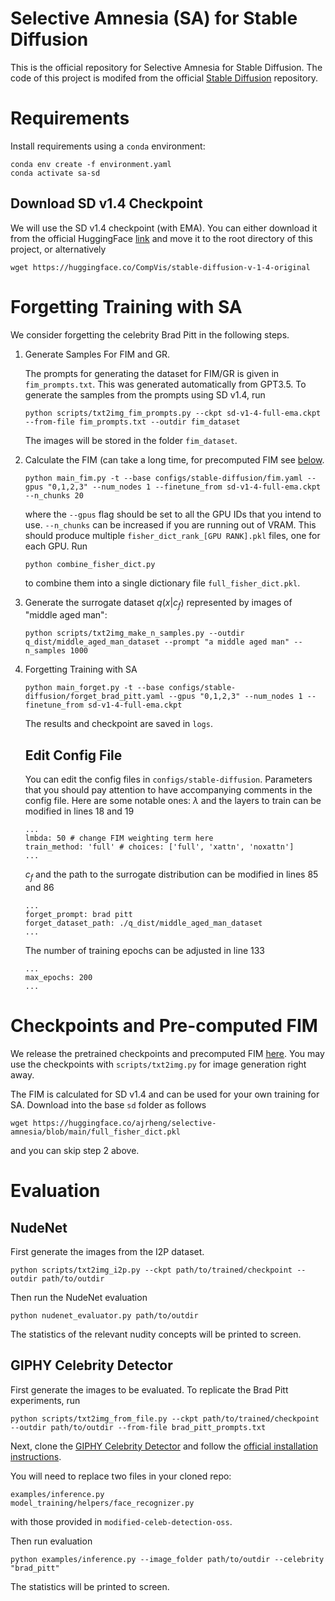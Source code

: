 # Selective Amnesia (SA) for Stable Diffusion
This is the official repository for Selective Amnesia for Stable Diffusion. The code of this project
is modifed from the official [Stable Diffusion](https://github.com/CompVis/stable-diffusion) repository.

# Requirements 
Install requirements using a `conda` environment:
```
conda env create -f environment.yaml
conda activate sa-sd
```

## Download SD v1.4 Checkpoint
We will use the SD v1.4 checkpoint (with EMA). You can either download it from the official HuggingFace [link](https://huggingface.co/CompVis/stable-diffusion-v-1-4-original) and move it to the root directory of this project, or alternatively
```
wget https://huggingface.co/CompVis/stable-diffusion-v-1-4-original
```

# Forgetting Training with SA
We consider forgetting the celebrity Brad Pitt in the following steps.

1. Generate Samples For FIM and GR.

    The prompts for generating the dataset for FIM/GR is given in `fim_prompts.txt`. This was generated automatically from GPT3.5. To generate the samples from the prompts using SD v1.4, run
    ```
    python scripts/txt2img_fim_prompts.py --ckpt sd-v1-4-full-ema.ckpt --from-file fim_prompts.txt --outdir fim_dataset
    ```
    The images will be stored in the folder `fim_dataset`.

2. Calculate the FIM (can take a long time, for precomputed FIM see [below](#checkpoints-and-pre-computed-fim).
    ```
    python main_fim.py -t --base configs/stable-diffusion/fim.yaml --gpus "0,1,2,3" --num_nodes 1 --finetune_from sd-v1-4-full-ema.ckpt --n_chunks 20
    ```
    where the `--gpus` flag should be set to all the GPU IDs that you intend to use. `--n_chunks` can be increased if you are running out of VRAM. This should produce multiple `fisher_dict_rank_[GPU RANK].pkl` files, one for each GPU. Run
    ```
    python combine_fisher_dict.py
    ```
    to combine them into a single dictionary file `full_fisher_dict.pkl`.

3. Generate the surrogate dataset $q(x|c_f)$ represented by images of "middle aged man":
    ```
    python scripts/txt2img_make_n_samples.py --outdir q_dist/middle_aged_man_dataset --prompt "a middle aged man" --n_samples 1000
    ```

4. Forgetting Training with SA
    ```
    python main_forget.py -t --base configs/stable-diffusion/forget_brad_pitt.yaml --gpus "0,1,2,3" --num_nodes 1 --finetune_from sd-v1-4-full-ema.ckpt
    ```
    The results and checkpoint are saved in `logs`.

    ## Edit Config File
    You can edit the config files in `configs/stable-diffusion`. Parameters that you should pay attention to have accompanying comments in the config file. Here are some notable ones:
    $\lambda$ and the layers to train can be modified in lines 18 and 19
    ```
    ...
    lmbda: 50 # change FIM weighting term here
    train_method: 'full' # choices: ['full', 'xattn', 'noxattn']
    ...
    ```
    $c_f$ and the path to the surrogate distribution can be modified in lines 85 and 86
    ```
    ...
    forget_prompt: brad pitt
    forget_dataset_path: ./q_dist/middle_aged_man_dataset
    ...
    ```
    The number of training epochs can be adjusted in line 133
    ```
    ...
    max_epochs: 200
    ...
    ```

# Checkpoints and Pre-computed FIM

We release the pretrained checkpoints and precomputed FIM [here](https://huggingface.co/ajrheng/selective-amnesia/tree/main). You may use the checkpoints with `scripts/txt2img.py` for image generation right away. 

The FIM is calculated for SD v1.4 and can be used for your own training for SA. Download into the base `sd` folder as follows
```
wget https://huggingface.co/ajrheng/selective-amnesia/blob/main/full_fisher_dict.pkl
```
and you can skip step 2 above. 

# Evaluation

## NudeNet 
First generate the images from the I2P dataset. 
```
python scripts/txt2img_i2p.py --ckpt path/to/trained/checkpoint --outdir path/to/outdir
```

Then run the NudeNet evaluation
```
python nudenet_evaluator.py path/to/outdir
```
The statistics of the relevant nudity concepts will be printed to screen.

## GIPHY Celebrity Detector
First generate the images to be evaluated. To replicate the Brad Pitt experiments, run
```
python scripts/txt2img_from_file.py --ckpt path/to/trained/checkpoint --outdir path/to/outdir --from-file brad_pitt_prompts.txt 
```

Next, clone the [GIPHY Celebrity Detector](https://github.com/Giphy/celeb-detection-oss) and follow the [official installation instructions](https://github.com/Giphy/celeb-detection-oss/tree/master/examples).

You will need to replace two files in your cloned repo:
```
examples/inference.py
model_training/helpers/face_recognizer.py
```
with those provided in `modified-celeb-detection-oss`. 

Then run evaluation
```
python examples/inference.py --image_folder path/to/outdir --celebrity "brad_pitt"
```
The statistics will be printed to screen.